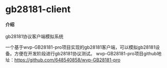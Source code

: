 # gb28181-client

#### 介绍
gb28181协议客户端模拟系统

一个基于wvp-GB28181-pro项目实现的gb28181客户端，可以模拟gb28181设备。方便在开发阶段进行gb28181协议测试。
wvp-GB28181-pro项目github地址：https://github.com/648540858/wvp-GB28181-pro
